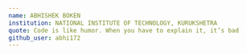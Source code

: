 ```yaml
---
name: ABHISHEK BOKEN
institution: NATIONAL INSTITUTE OF TECHNOLOGY, KURUKSHETRA 
quote: Code is like humor. When you have to explain it, it’s bad
github_user: abhi172
---
```

